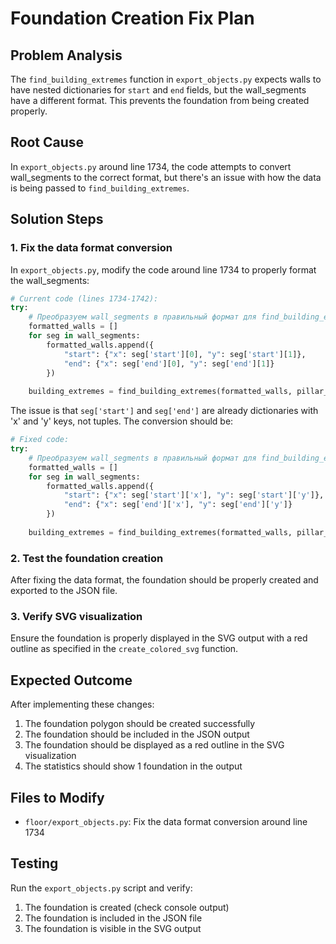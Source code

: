 # Foundation Creation Fix Plan

## Problem Analysis
The `find_building_extremes` function in `export_objects.py` expects walls to have nested dictionaries for `start` and `end` fields, but the wall_segments have a different format. This prevents the foundation from being created properly.

## Root Cause
In `export_objects.py` around line 1734, the code attempts to convert wall_segments to the correct format, but there's an issue with how the data is being passed to `find_building_extremes`.

## Solution Steps

### 1. Fix the data format conversion
In `export_objects.py`, modify the code around line 1734 to properly format the wall_segments:

```python
# Current code (lines 1734-1742):
try:
    # Преобразуем wall_segments в правильный формат для find_building_extremes
    formatted_walls = []
    for seg in wall_segments:
        formatted_walls.append({
            "start": {"x": seg['start'][0], "y": seg['start'][1]},
            "end": {"x": seg['end'][0], "y": seg['end'][1]}
        })
    
    building_extremes = find_building_extremes(formatted_walls, pillar_polygons_hatching)
```

The issue is that `seg['start']` and `seg['end']` are already dictionaries with 'x' and 'y' keys, not tuples. The conversion should be:

```python
# Fixed code:
try:
    # Преобразуем wall_segments в правильный формат для find_building_extremes
    formatted_walls = []
    for seg in wall_segments:
        formatted_walls.append({
            "start": {"x": seg['start']['x'], "y": seg['start']['y']},
            "end": {"x": seg['end']['x'], "y": seg['end']['y']}
        })
    
    building_extremes = find_building_extremes(formatted_walls, pillar_polygons_hatching)
```

### 2. Test the foundation creation
After fixing the data format, the foundation should be properly created and exported to the JSON file.

### 3. Verify SVG visualization
Ensure the foundation is properly displayed in the SVG output with a red outline as specified in the `create_colored_svg` function.

## Expected Outcome
After implementing these changes:
1. The foundation polygon should be created successfully
2. The foundation should be included in the JSON output
3. The foundation should be displayed as a red outline in the SVG visualization
4. The statistics should show 1 foundation in the output

## Files to Modify
- `floor/export_objects.py`: Fix the data format conversion around line 1734

## Testing
Run the `export_objects.py` script and verify:
1. The foundation is created (check console output)
2. The foundation is included in the JSON file
3. The foundation is visible in the SVG output